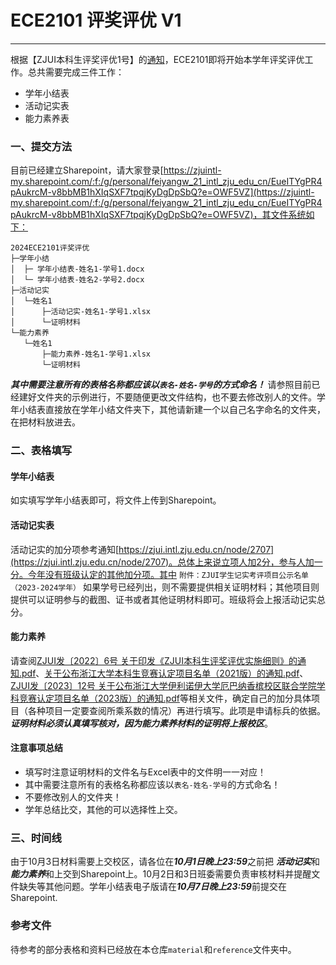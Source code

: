 # ECE2101 评奖评优 V1

---

根据【ZJUI本科生评奖评优1号】的[通知](https://zjui.intl.zju.edu.cn/student/notice-info/2708)，ECE2101即将开始本学年评奖评优工作。总共需要完成三件工作：

* 学年小结表
* 活动记实表
* 能力素养表

### 一、提交方法

目前已经建立Sharepoint，请大家登录[https://zjuintl-my.sharepoint.com/:f:/g/personal/feiyangw_21_intl_zju_edu_cn/EueITYgPR4pAukrcM-v8bbMB1hXIqSXF7tpqjKyDgDpSbQ?e=OWF5VZ](https://zjuintl-my.sharepoint.com/:f:/g/personal/feiyangw_21_intl_zju_edu_cn/EueITYgPR4pAukrcM-v8bbMB1hXIqSXF7tpqjKyDgDpSbQ?e=OWF5VZ)，其文件系统如下：

```
2024ECE2101评奖评优
├─学年小结
│  ├─ 学年小结表-姓名1-学号1.docx
│  └─ 学年小结表-姓名2-学号2.docx
├─活动记实
│  └─姓名1
│      ├─活动记实-姓名1-学号1.xlsx
│      └─证明材料
└─能力素养
   └─姓名1
       ├─能力素养-姓名1-学号1.xlsx
       └─证明材料
```


***其中需要注意所有的表格名称都应该以`表名-姓名-学号`的方式命名！***
请参照目前已经建好文件夹的示例进行，不要随便更改文件结构，也不要去修改别人的文件。学年小结表直接放在学年小结文件夹下，其他请新建一个以自己名字命名的文件夹，在把材料放进去。

### 二、表格填写

#### 学年小结表
如实填写学年小结表即可，将文件上传到Sharepoint。

#### 活动记实表
活动记实的加分项参考通知[https://zjui.intl.zju.edu.cn/node/2707](https://zjui.intl.zju.edu.cn/node/2707)。总体上来说立项人加2分，参与人加一分。今年没有班级认定的其他加分项。其中 `附件：ZJUI学生记实考评项目公示名单（2023-2024学年）` 如果学号已经列出，则不需要提供相关证明材料；其他项目则提供可以证明参与的截图、证书或者其他证明材料即可。班级将会上报活动记实总分。

#### 能力素养

请查阅[ZJUI发〔2022〕6号 关于印发《ZJUI本科生评奖评优实施细则》的通知.pdf]()、[关于公布浙江大学本科生竞赛认定项目名单（2021版）的通知.pdf]()、[ZJUI发〔2023〕12号 关于公布浙江大学伊利诺伊大学厄巴纳香槟校区联合学院学科竞赛认定项目名单（2023版）的通知.pdf]()等相关文件，确定自己的加分具体项目（各种项目一定要查阅所乘系数的情况）再进行填写。此项是申请标兵的依据。***证明材料必须认真填写核对，因为能力素养材料的证明将上报校区***。

#### 注意事项总结
* 填写时注意证明材料的文件名与Excel表中的文件明一一对应！
* 其中需要注意所有的表格名称都应该以`表名-姓名-学号`的方式命名！
* 不要修改别人的文件夹！
* 学年总结比交，其他的可以选择性上交。

### 三、时间线
由于10月3日材料需要上交校区，请各位在***10月1日晚上23:59***之前把 ***活动记实***和***能力素养***和上交到Sharepoint上。10月2日和3日班委需要负责审核材料并提醒文件缺失等其他问题。学年小结表电子版请在***10月7日晚上23:59***前提交在Sharepoint. 

### 参考文件

待参考的部分表格和资料已经放在本仓库`material`和`reference`文件夹中。